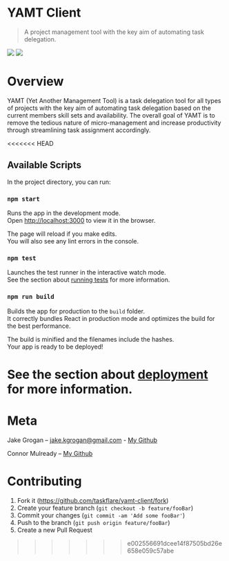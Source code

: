 # YAMT Client
> A project management tool with the key aim of automating task delegation.

![](https://img.shields.io/github/last-commit/taskflare/yamt-client?style=flat-square)
![](https://img.shields.io/travis/com/taskflare/yamt-client?style=flat-square)

# Overview
YAMT (Yet Another Management Tool) is a task delegation tool for all types of projects with the key aim of automating task delegation based on the current members skill sets and availability. The overall goal of YAMT is to remove the tedious nature of micro-management and increase productivity through streamlining task assignment accordingly.

<<<<<<< HEAD
## Available Scripts

In the project directory, you can run:

### `npm start`

Runs the app in the development mode.<br>
Open [http://localhost:3000](http://localhost:3000) to view it in the browser.

The page will reload if you make edits.<br>
You will also see any lint errors in the console.

### `npm test`

Launches the test runner in the interactive watch mode.<br>
See the section about [running tests](https://facebook.github.io/create-react-app/docs/running-tests) for more information.

### `npm run build`

Builds the app for production to the `build` folder.<br>
It correctly bundles React in production mode and optimizes the build for the best performance.

The build is minified and the filenames include the hashes.<br>
Your app is ready to be deployed!

See the section about [deployment](https://facebook.github.io/create-react-app/docs/deployment) for more information.
=======
# Meta
Jake Grogan – jake.kgrogan@gmail.com - [My Github](https://github.com/r-dog)

Connor Mulready – [My Github](https://github.com/Nohclu)

# Contributing
1. Fork it (https://github.com/taskflare/yamt-client/fork)
2. Create your feature branch (`git checkout -b feature/fooBar`)
3. Commit your changes (`git commit -am 'Add some fooBar'`)
4. Push to the branch (`git push origin feature/fooBar`)
5. Create a new Pull Request
>>>>>>> e002556691dcee14f87505bd26e658e059c57abe
